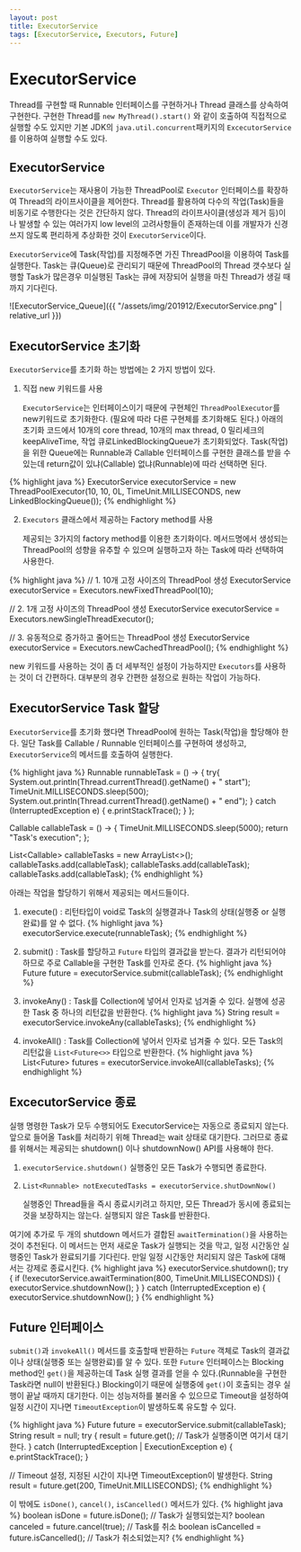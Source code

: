 ```yaml
---
layout: post
title: ExecutorService
tags: [ExecutorService, Executors, Future]
---
```


# ExecutorService

Thread를 구현할 때 Runnable 인터페이스를 구현하거나 Thread 클래스를 상속하여 구현한다. 구현한 Thread를 `new MyThread().start()` 와 같이 호출하여 직접적으로 실행할 수도 있지만 기본 JDK의 `java.util.concurrent`패키지의 `ExcecutorService`를 이용하여 실행할 수도 있다.

## ExecutorService

`ExecutorService`는 재사용이 가능한 ThreadPool로 `Executor` 인터페이스를 확장하여 Thread의 라이프사이클을 제어한다. 
Thread를 활용하여 다수의 작업(Task)들을 비동기로 수행한다는 것은 간단하지 않다. Thread의 라이프사이클(생성과 제거 등)이나 발생할 수 있는 여러가지 low level의 고려사항들이 존재하는데 이를 개발자가 신경쓰지 않도록 편리하게 추상화한 것이 `ExecutorService`이다. 

`ExecutorService`에 Task(작업)를 지정해주면 가진 ThreadPool을 이용하여 Task를 실행한다. Task는 큐(Queue)로 관리되기 때문에 ThreadPool의 Thread 갯수보다 실행할 Task가 많은경우 미실행된 Task는 큐에 저장되어 실행을 마친 Thread가 생길 때까지 기다린다. 

![ExecutorService_Queue]({{ "/assets/img/201912/ExecutorService.png" | relative_url }})

## ExecutorService 초기화

`ExecutorService`를 초기화 하는 방법에는 2 가지 방법이 있다.

1. 직접 new 키워드를 사용

    `ExecutorService`는 인터페이스이기 때문에 구현체인 `ThreadPoolExecutor`를 new키워드로 초기화한다. (필요에 따라 다른 구현체를 초기화해도 된다.) 
    아래의 초기화 코드에서 10개의 core thread, 10개의 max thread, 0 밀리세크의 keepAliveTime, 작업 큐로LinkedBlockingQueue가 초기화되었다. Task(작업)을 위한 Queue에는 Runnable과 Callable 인터페이스를 구현한 클래스를 받을 수 있는데 return값이 있냐(Callable) 없냐(Runnable)에 따라 선택하면 된다.
        
{% highlight java %}
ExecutorService executorService = new ThreadPoolExecutor(10, 10, 0L, TimeUnit.MILLISECONDS, new LinkedBlockingQueue<Runnable>());
{% endhighlight %}

2.  `Executors` 클래스에서 제공하는 Factory method를 사용 

    제공되는 3가지의 factory method를 이용한 초기화이다. 메서드명에서 생성되는 ThreadPool의 성향을 유추할 수 있으며 실행하고자 하는 Task에 따라 선택하여 사용한다.

{% highlight java %}
// 1. 10개 고정 사이즈의 ThreadPool 생성
ExecutorService executorService = Executors.newFixedThreadPool(10);

// 2. 1개 고정 사이즈의 ThreadPool 생성
ExecutorService executorService = Executors.newSingleThreadExecutor();

// 3. 유동적으로 증가하고 줄어드는 ThreadPool 생성
ExecutorService executorService = Executors.newCachedThreadPool();
{% endhighlight %}

new 키워드를 사용하는 것이 좀 더 세부적인 설정이 가능하지만 `Executors`를 사용하는 것이 더 간편하다. 대부분의 경우 간편한 설정으로 원하는 작업이 가능하다.

## ExecutorService Task 할당

`ExecutorService`를 초기화 했다면 ThreadPool에 원하는 Task(작업)을 할당해야 한다. 일단 Task를 Callable / Runnable 인터페이스를 구현하여 생성하고, `ExecutorService`의 메서드를 호출하여 실행한다.

{% highlight java %}
Runnable runnableTask = () -> {
    try{
        System.out.println(Thread.currentThread().getName() + " start");
        TimeUnit.MILLISECONDS.sleep(500);
        System.out.println(Thread.currentThread().getName() + " end");
    } catch (InterruptedException e) {
        e.printStackTrace();
    }
};

Callable<String> callableTask = () -> {
    TimeUnit.MILLISECONDS.sleep(5000);
    return "Task's execution";
};

List<Callable<String>> callableTasks = new ArrayList<>();
callableTasks.add(callableTask);
callableTasks.add(callableTask);
callableTasks.add(callableTask);
{% endhighlight %}

아래는 작업을 할당하기 위해서 제공되는 메서드들이다.

1. execute() : 리턴타입이 void로 Task의 실행결과나 Task의 상태(실행중 or 실행완료)를 알 수 없다.
{% highlight java %}
executorService.execute(runnableTask);
{% endhighlight %}

2. submit() : Task를 할당하고 `Future` 타입의 결과값을 받는다. 결과가 리턴되어야 하므로 주로 Callable을 구현한 Task를 인자로 준다.
{% highlight java %}
Future<String> future = executorService.submit(callableTask);
{% endhighlight %}

3. invokeAny() : Task를 Collection에 넣어서 인자로 넘겨줄 수 있다. 실행에 성공한 Task 중 하나의 리턴값을 반환한다.
{% highlight java %}
String result = executorService.invokeAny(callableTasks);
{% endhighlight %}

4. invokeAll() : Task를 Collection에 넣어서 인자로 넘겨줄 수 있다. 모든 Task의 리턴값을 `List<Future<>>` 타입으로 반환한다.
{% highlight java %}
List<Future<String>> futures = executorService.invokeAll(callableTasks);
{% endhighlight %}

## ExcecutorService 종료

실행 명령한 Task가 모두 수행되어도 ExecutorService는 자동으로 종료되지 않는다. 앞으로 들어올 Task를 처리하기 위해 Thread는 wait 상태로 대기한다. 그러므로 종료를 위해서는 제공되는 shutdown() 이나 shutdownNow() API를 사용해야 한다.

1. `executorService.shutdown()`
실행중인 모든 Task가 수행되면 종료한다.
2. `List<Runnable> notExecutedTasks = executorService.shutDownNow()`

    실행중인 Thread들을 즉시 종료시키려고 하지만, 모든 Thread가 동시에 종료되는 것을 보장하지는 않는다. 실행되지 않은 Task를 반환한다. 

여기에 추가로 두 개의 shutdown 메서드가 결합된 `awaitTermination()`을 사용하는 것이 추천된다. 이 메서드는 먼저 새로운 Task가 실행되는 것을 막고, 일정 시간동안 실행중인 Task가 완료되기를 기다린다. 만일 일정 시간동안 처리되지 않은 Task에 대해서는 강제로 종료시킨다.
{% highlight java %}
executorService.shutdown();
try {
    if (!executorService.awaitTermination(800, TimeUnit.MILLISECONDS)) {
        executorService.shutdownNow();
    } 
} catch (InterruptedException e) {
    executorService.shutdownNow();
}
{% endhighlight %}

## Future 인터페이스

`submit()`과 `invokeAll()` 메서드를 호출할때 반환하는 `Future` 객체로 Task의 결과값이나 상태(실행중 또는 실행완료)를 알 수 있다. 
또한 `Future` 인터페이스는 Blocking method인 `get()`을 제공하는데 Task 실행 결과를 얻을 수 있다.(Runnable을 구현한 Task라면 null이 반환된다.) Blocking이기 때문에 실행중에 `get()`이 호출되는 경우 실행이 끝날 때까지 대기한다. 이는 성능저하를 불러올 수 있으므로 Timeout을 설정하여 일정 시간이 지나면 `TimeoutException`이 발생하도록 유도할 수 있다.

{% highlight java %}
Future<String> future = executorService.submit(callableTask);
String result = null;
try {
    result = future.get(); // Task가 실행중이면 여기서 대기한다.
} catch (InterruptedException | ExecutionException e) {
    e.printStackTrace();
}

// Timeout 설정, 지정된 시간이 지나면 TimeoutException이 발생한다.
String result = future.get(200, TimeUnit.MILLISECONDS); 
{% endhighlight %}

이 밖에도 `isDone()`, `cancel()`, `isCancelled()` 메서드가 있다.
{% highlight java %}
boolean isDone = future.isDone(); // Task가 실행되었는지?
boolean canceled = future.cancel(true); // Task를 취소
boolean isCancelled = future.isCancelled(); // Task가 취소되었는지?
{% endhighlight %}